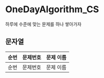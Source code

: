 # OneDayAlgorithm_CS
하루에 수준에 맞는 문제를 하나 쌓아가자

## 문자열
| 순번 | 문제번호 | 문제 이름 |
|:---|:---:|---:|
| 순번 | 문제번호 | 문제 이름 |
